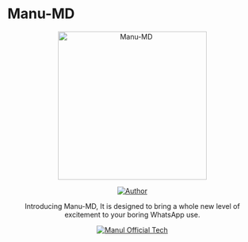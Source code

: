 # Manu-MD

<p align="center">
  <a href="https://youtu.be/WcA7GZuaN0A">
    <img alt="Manu-MD" height="300" src="https://telegra.ph/file/33e5f1bfd36ea02f8b062.jpg">
  </a>
</p>

<p align="center">
  <a href="https://github.com/manulofficial7"><img title="Author" src="https://img.shields.io/badge/Manul-Official-black?style=for-the-badge&logo=WhatsApp"></a>
</p>

<p align="center">Introducing Manu-MD, It is designed to bring a whole new level of excitement to your boring WhatsApp use.</p>

<p align="center">
  <a aria-label="Manu-MD is free to use" href="https://youtube.com/@ManulOfficialTech" target="_blank">
    <img alt="Manul Official Tech" src="https://img.shields.io/youtube/channel/subscribers/UCWHA-PreVSVaYhDTAiUipCA" target="_blank" />
  </a>
</p>
